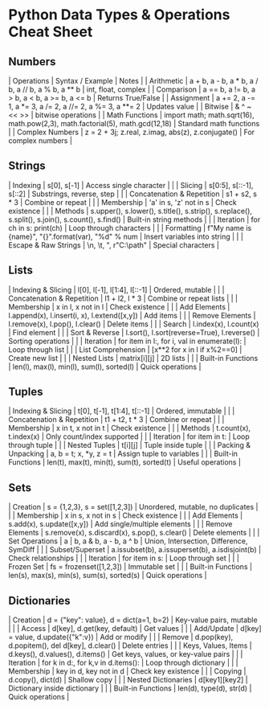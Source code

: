 # Python Data Types & Operations Cheat Sheet
## Numbers
| Operations	| Syntax / Example |	Notes |
| Arithmetic	| a + b, a - b, a * b, a / b, a // b, a % b, a ** b |	int, float, complex |
|	Comparison	| a == b, a != b, a > b, a < b, a >= b, a <= b	| Returns True/False |
|	Assignment	| a += 2, a -= 1, a *= 3, a /= 2, a //= 2, a %= 3, a **= 2	| Updates value |
|	Bitwise	    | &	^ ~ << >> | bitwise operations |
|	Math Functions	| import math; math.sqrt(16), math.pow(2,3), math.factorial(5), math.gcd(12,18)	| Standard math functions |
|	Complex Numbers	| z = 2 + 3j; z.real, z.imag, abs(z), z.conjugate()	| For complex numbers |

## Strings 

| Indexing | s[0], s[-1] | Access single character |
| | Slicing | s[0:5], s[::-1], s[::2] | Substrings, reverse, step |
| | Concatenation & Repetition | s1 + s2, s * 3 | Combine or repeat |
| | Membership | 'a' in s, 'z' not in s | Check existence |
| | Methods | s.upper(), s.lower(), s.title(), s.strip(), s.replace(), s.split(), s.join(), s.count(), s.find() | Built-in string methods |
| | Iteration | for ch in s: print(ch) | Loop through characters |
| | Formatting | f"My name is {name}", "{}".format(var), "%d" % num | Insert variables into string |
| | Escape & Raw Strings | \n, \t, \", r"C:\path" | Special characters |

## Lists
| Indexing & Slicing | l[0], l[-1], l[1:4], l[::-1] | Ordered, mutable |
| | Concatenation & Repetition | l1 + l2, l * 3 | Combine or repeat lists |
| | Membership | x in l, x not in l | Check existence |
| | Add Elements | l.append(x), l.insert(i, x), l.extend([x,y]) | Add items |
| | Remove Elements | l.remove(x), l.pop(), l.clear() | Delete items |
| | Search | l.index(x), l.count(x) | Find element |
| | Sort & Reverse | l.sort(), l.sort(reverse=True), l.reverse() | Sorting operations |
| | Iteration | for item in l:, for i, val in enumerate(l): | Loop through list |
| | List Comprehension | [x**2 for x in l if x%2==0] | Create new list |
| | Nested Lists | matrix[i][j] | 2D lists |
| | Built-in Functions | len(l), max(l), min(l), sum(l), sorted(l) | Quick operations |

## Tuples
| Indexing & Slicing | t[0], t[-1], t[1:4], t[::-1] | Ordered, immutable |
| | Concatenation & Repetition | t1 + t2, t * 3 | Combine or repeat |
| | Membership | x in t, x not in t | Check existence |
| | Methods | t.count(x), t.index(x) | Only count/index supported |
| | Iteration | for item in t: | Loop through tuple |
| | Nested Tuples | t[i][j] | Tuple inside tuple |
| | Packing & Unpacking | a, b = t; x, *y, z = t | Assign tuple to variables |
| | Built-in Functions | len(t), max(t), min(t), sum(t), sorted(t) | Useful operations |

## Sets
| Creation | s = {1,2,3}, s = set([1,2,3]) | Unordered, mutable, no duplicates |
| | Membership | x in s, x not in s | Check existence |
| | Add Elements | s.add(x), s.update([x,y]) | Add single/multiple elements |
| | Remove Elements | s.remove(x), s.discard(x), s.pop(), s.clear() | Delete elements |
| | Set Operations | a | b, a & b, a - b, a ^ b | Union, Intersection, Difference, SymDiff |
| | Subset/Superset | a.issubset(b), a.issuperset(b), a.isdisjoint(b) | Check relationships |
| | Iteration | for item in s: | Loop through set |
| | Frozen Set | fs = frozenset([1,2,3]) | Immutable set |
| | Built-in Functions | len(s), max(s), min(s), sum(s), sorted(s) | Quick operations |

## Dictionaries
| Creation | d = {"key": value}, d = dict(a=1, b=2) | Key-value pairs, mutable |
| | Access | d[key], d.get(key, default) | Get values |
| | Add/Update | d[key] = value, d.update({"k":v}) | Add or modify |
| | Remove | d.pop(key), d.popitem(), del d[key], d.clear() | Delete entries |
| | Keys, Values, Items | d.keys(), d.values(), d.items() | Get keys, values, or key-value pairs |
| | Iteration | for k in d:, for k,v in d.items(): | Loop through dictionary |
| | Membership | key in d, key not in d | Check key existence |
| | Copying | d.copy(), dict(d) | Shallow copy |
| | Nested Dictionaries | d[key1][key2] | Dictionary inside dictionary |
| | Built-in Functions | len(d), type(d), str(d) | Quick operations |
